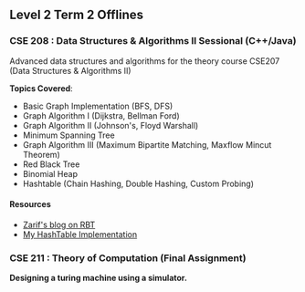 ## Level 2 Term 2 Offlines

### CSE 208 : Data Structures & Algorithms II Sessional (C++/Java)
Advanced data structures and algorithms for the theory course CSE207 (Data Structures & Algorithms II)

**Topics Covered**:
- Basic Graph Implementation (BFS, DFS)
- Graph Algorithm I (Dijkstra, Bellman Ford)
- Graph Algorithm II (Johnson's, Floyd Warshall)
- Minimum Spanning Tree
- Graph Algorithm III (Maximum Bipartite Matching, Maxflow Mincut Theorem)
- Red Black Tree
- Binomial Heap
- Hashtable (Chain Hashing, Double Hashing, Custom Probing)

#### Resources
- [Zarif's blog on RBT](https://zarif98sjs.github.io/blog/blog/redblacktree/)
- [My HashTable Implementation](https://fazledyn.github.io/posts/hashtable-implementation/)

### CSE 211 : Theory of Computation (Final Assignment)
**Designing a turing machine using a simulator.**
